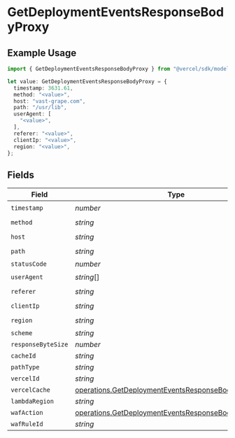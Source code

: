 # GetDeploymentEventsResponseBodyProxy

## Example Usage

```typescript
import { GetDeploymentEventsResponseBodyProxy } from "@vercel/sdk/models/operations";

let value: GetDeploymentEventsResponseBodyProxy = {
  timestamp: 3631.61,
  method: "<value>",
  host: "vast-grape.com",
  path: "/usr/lib",
  userAgent: [
    "<value>",
  ],
  referer: "<value>",
  clientIp: "<value>",
  region: "<value>",
};
```

## Fields

| Field                                                                                                                          | Type                                                                                                                           | Required                                                                                                                       | Description                                                                                                                    |
| ------------------------------------------------------------------------------------------------------------------------------ | ------------------------------------------------------------------------------------------------------------------------------ | ------------------------------------------------------------------------------------------------------------------------------ | ------------------------------------------------------------------------------------------------------------------------------ |
| `timestamp`                                                                                                                    | *number*                                                                                                                       | :heavy_check_mark:                                                                                                             | N/A                                                                                                                            |
| `method`                                                                                                                       | *string*                                                                                                                       | :heavy_check_mark:                                                                                                             | N/A                                                                                                                            |
| `host`                                                                                                                         | *string*                                                                                                                       | :heavy_check_mark:                                                                                                             | N/A                                                                                                                            |
| `path`                                                                                                                         | *string*                                                                                                                       | :heavy_check_mark:                                                                                                             | N/A                                                                                                                            |
| `statusCode`                                                                                                                   | *number*                                                                                                                       | :heavy_minus_sign:                                                                                                             | N/A                                                                                                                            |
| `userAgent`                                                                                                                    | *string*[]                                                                                                                     | :heavy_check_mark:                                                                                                             | N/A                                                                                                                            |
| `referer`                                                                                                                      | *string*                                                                                                                       | :heavy_check_mark:                                                                                                             | N/A                                                                                                                            |
| `clientIp`                                                                                                                     | *string*                                                                                                                       | :heavy_check_mark:                                                                                                             | N/A                                                                                                                            |
| `region`                                                                                                                       | *string*                                                                                                                       | :heavy_check_mark:                                                                                                             | N/A                                                                                                                            |
| `scheme`                                                                                                                       | *string*                                                                                                                       | :heavy_minus_sign:                                                                                                             | N/A                                                                                                                            |
| `responseByteSize`                                                                                                             | *number*                                                                                                                       | :heavy_minus_sign:                                                                                                             | N/A                                                                                                                            |
| `cacheId`                                                                                                                      | *string*                                                                                                                       | :heavy_minus_sign:                                                                                                             | N/A                                                                                                                            |
| `pathType`                                                                                                                     | *string*                                                                                                                       | :heavy_minus_sign:                                                                                                             | N/A                                                                                                                            |
| `vercelId`                                                                                                                     | *string*                                                                                                                       | :heavy_minus_sign:                                                                                                             | N/A                                                                                                                            |
| `vercelCache`                                                                                                                  | [operations.GetDeploymentEventsResponseBodyVercelCache](../../models/operations/getdeploymenteventsresponsebodyvercelcache.md) | :heavy_minus_sign:                                                                                                             | N/A                                                                                                                            |
| `lambdaRegion`                                                                                                                 | *string*                                                                                                                       | :heavy_minus_sign:                                                                                                             | N/A                                                                                                                            |
| `wafAction`                                                                                                                    | [operations.GetDeploymentEventsResponseBodyWafAction](../../models/operations/getdeploymenteventsresponsebodywafaction.md)     | :heavy_minus_sign:                                                                                                             | N/A                                                                                                                            |
| `wafRuleId`                                                                                                                    | *string*                                                                                                                       | :heavy_minus_sign:                                                                                                             | N/A                                                                                                                            |
